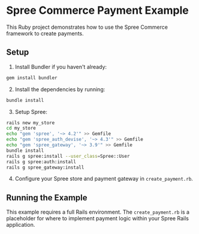 # Spree Commerce Payment Example

This Ruby project demonstrates how to use the Spree Commerce framework to create payments.

## Setup

1. Install Bundler if you haven't already:
```bash
gem install bundler
```

2. Install the dependencies by running:
```bash
bundle install
```

3. Setup Spree:
```bash
rails new my_store
cd my_store
echo "gem 'spree', '~> 4.2'" >> Gemfile
echo "gem 'spree_auth_devise', '~> 4.3'" >> Gemfile
echo "gem 'spree_gateway', '~> 3.9'" >> Gemfile
bundle install
rails g spree:install --user_class=Spree::User
rails g spree:auth:install
rails g spree_gateway:install
```

4. Configure your Spree store and payment gateway in `create_payment.rb`.

## Running the Example

This example requires a full Rails environment. The `create_payment.rb` is a placeholder for where to implement payment logic within your Spree Rails application.
